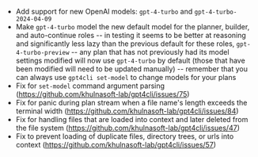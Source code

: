 - Add support for new OpenAI models: `gpt-4-turbo` and `gpt-4-turbo-2024-04-09`
- Make `gpt-4-turbo` model the new default model for the planner, builder, and auto-continue roles -- in testing it seems to be better at reasoning and significantly less lazy than the previous default for these roles, `gpt-4-turbo-preview` -- any plan that has not previously had its model settings modified will now use `gpt-4-turbo` by default (those that have been modified will need to be updated manually) -- remember that you can always use `gpt4cli set-model` to change models for your plans
- Fix for `set-model` command argument parsing (https://github.com/khulnasoft-lab/gpt4cli/issues/75)
- Fix for panic during plan stream when a file name's length exceeds the terminal width (https://github.com/khulnasoft-lab/gpt4cli/issues/84)
- Fix for handling files that are loaded into context and later deleted from the file system (https://github.com/khulnasoft-lab/gpt4cli/issues/47)
- Fix to prevent loading of duplicate files, directory trees, or urls into context (https://github.com/khulnasoft-lab/gpt4cli/issues/57)
